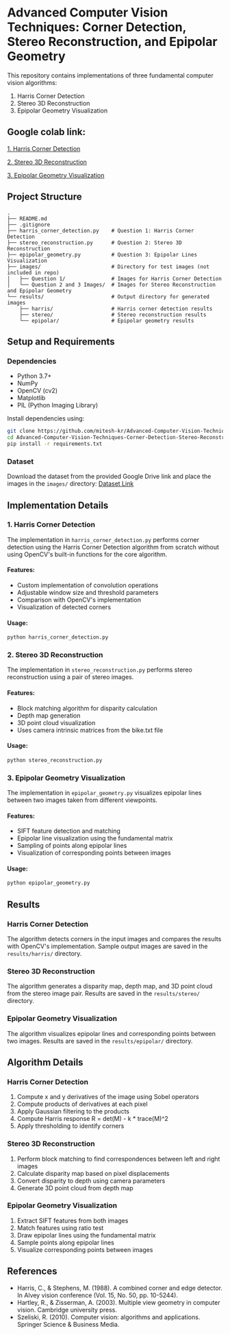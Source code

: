 # Advanced Computer Vision Techniques: Corner Detection, Stereo Reconstruction, and Epipolar Geometry

This repository contains implementations of three fundamental computer vision algorithms:

1. Harris Corner Detection
2. Stereo 3D Reconstruction
3. Epipolar Geometry Visualization

## Google colab link:
[1. Harris Corner Detection](https://colab.research.google.com/drive/1fQeBI1AgbQ0Wl-SlOd2MVn_iRc4hjOj2?usp=sharing)

[2. Stereo 3D Reconstruction](https://colab.research.google.com/drive/1MNGffw5_2NylQ25BStl1vfR49IC_69TA?usp=sharing)

[3. Epipolar Geometry Visualization](https://colab.research.google.com/drive/1lDKNlJPJ-dpPDDJWhkJN6N6cbtw54eAj?usp=sharing)


## Project Structure

```
.
├── README.md
├── .gitignore
├── harris_corner_detection.py    # Question 1: Harris Corner Detection
├── stereo_reconstruction.py      # Question 2: Stereo 3D Reconstruction
├── epipolar_geometry.py          # Question 3: Epipolar Lines Visualization
├── images/                       # Directory for test images (not included in repo)
│   ├── Question 1/               # Images for Harris Corner Detection
│   └── Question 2 and 3 Images/  # Images for Stereo Reconstruction and Epipolar Geometry
└── results/                      # Output directory for generated images
    ├── harris/                   # Harris corner detection results
    ├── stereo/                   # Stereo reconstruction results
    └── epipolar/                 # Epipolar geometry results
```

## Setup and Requirements

### Dependencies

- Python 3.7+
- NumPy
- OpenCV (cv2)
- Matplotlib
- PIL (Python Imaging Library)

Install dependencies using:

```bash
git clone https://github.com/mitesh-kr/Advanced-Computer-Vision-Techniques-Corner-Detection-Stereo-Reconstruction-and-Epipolar-Geometry.git
cd Advanced-Computer-Vision-Techniques-Corner-Detection-Stereo-Reconstruction-and-Epipolar-Geometry
pip install -r requirements.txt

```

### Dataset

Download the dataset from the provided Google Drive link and place the images in the `images/` directory:
[Dataset Link](https://drive.google.com/drive/folders/1la4hwF_n4g7T25d2gyCF1ob3HJOir3Th?usp=sharing)

## Implementation Details

### 1. Harris Corner Detection

The implementation in `harris_corner_detection.py` performs corner detection using the Harris Corner Detection algorithm from scratch without using OpenCV's built-in functions for the core algorithm.

#### Features:
- Custom implementation of convolution operations
- Adjustable window size and threshold parameters
- Comparison with OpenCV's implementation
- Visualization of detected corners

#### Usage:
```bash
python harris_corner_detection.py
```

### 2. Stereo 3D Reconstruction

The implementation in `stereo_reconstruction.py` performs stereo reconstruction using a pair of stereo images.

#### Features:
- Block matching algorithm for disparity calculation
- Depth map generation
- 3D point cloud visualization
- Uses camera intrinsic matrices from the bike.txt file

#### Usage:
```bash
python stereo_reconstruction.py
```

### 3. Epipolar Geometry Visualization

The implementation in `epipolar_geometry.py` visualizes epipolar lines between two images taken from different viewpoints.

#### Features:
- SIFT feature detection and matching
- Epipolar line visualization using the fundamental matrix
- Sampling of points along epipolar lines
- Visualization of corresponding points between images

#### Usage:
```bash
python epipolar_geometry.py
```

## Results

### Harris Corner Detection

The algorithm detects corners in the input images and compares the results with OpenCV's implementation. Sample output images are saved in the `results/harris/` directory.

### Stereo 3D Reconstruction

The algorithm generates a disparity map, depth map, and 3D point cloud from the stereo image pair. Results are saved in the `results/stereo/` directory.

### Epipolar Geometry Visualization

The algorithm visualizes epipolar lines and corresponding points between two images. Results are saved in the `results/epipolar/` directory.

## Algorithm Details

### Harris Corner Detection

1. Compute x and y derivatives of the image using Sobel operators
2. Compute products of derivatives at each pixel
3. Apply Gaussian filtering to the products
4. Compute Harris response R = det(M) - k * trace(M)^2
5. Apply thresholding to identify corners

### Stereo 3D Reconstruction

1. Perform block matching to find correspondences between left and right images
2. Calculate disparity map based on pixel displacements
3. Convert disparity to depth using camera parameters
4. Generate 3D point cloud from depth map

### Epipolar Geometry Visualization

1. Extract SIFT features from both images
2. Match features using ratio test
3. Draw epipolar lines using the fundamental matrix
4. Sample points along epipolar lines
5. Visualize corresponding points between images

## References

- Harris, C., & Stephens, M. (1988). A combined corner and edge detector. In Alvey vision conference (Vol. 15, No. 50, pp. 10-5244).
- Hartley, R., & Zisserman, A. (2003). Multiple view geometry in computer vision. Cambridge university press.
- Szeliski, R. (2010). Computer vision: algorithms and applications. Springer Science & Business Media.
